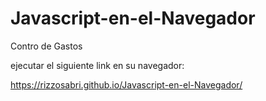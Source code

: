 # Javascript-en-el-Navegador
Contro de Gastos
 
ejecutar el siguiente link en su navegador:

https://rizzosabri.github.io/Javascript-en-el-Navegador/
